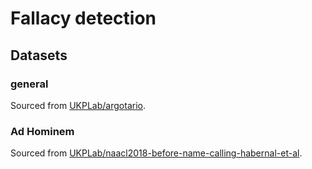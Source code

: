 # Fallacy detection

## Datasets

### general

Sourced from [UKPLab/argotario](https://github.com/UKPLab/argotario).

### Ad Hominem

Sourced from [UKPLab/naacl2018-before-name-calling-habernal-et-al](https://github.com/UKPLab/naacl2018-before-name-calling-habernal-et-al).
